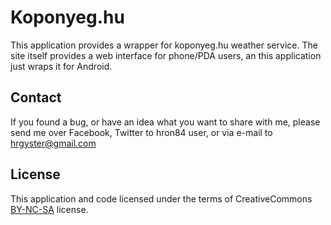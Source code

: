 # Koponyeg.hu

This application provides a wrapper for koponyeg.hu weather service. 
The site itself provides a web interface for phone/PDA users, an this
application just wraps it for Android.

## Contact

If you found a bug, or have an idea what you want to share with me,
please send me over Facebook, Twitter to hron84 user, or via e-mail to
hrgyster@gmail.com

## License

This application and code licensed under the terms of CreativeCommons
[BY-NC-SA](http://creativecommons.org/licenses/by-nc-sa/3.0/) license. 
